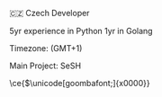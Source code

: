 🇨🇿 Czech Developer

5yr experience in Python
1yr in Golang

Timezone: (GMT+1)

Main Project: SeSH


<!---
OndrasDEV/OndrasDEV is a ✨ special ✨ repository because its `README.md` (this file) appears on your GitHub profile.
You can click the Preview link to take a look at your changes.
--->
\ce{$&#x5C;unicode[goombafont;]{x0000}}
